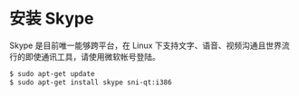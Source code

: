# 安装 Skype

Skype 是目前唯一能够跨平台，在 Linux 下支持文字、语音、视频沟通且世界流行的即使通讯工具，请使用微软帐号登陆。

```bash
$ sudo apt-get update
$ sudo apt-get install skype sni-qt:i386
```
